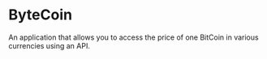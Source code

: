# ByteCoin
An application that allows you to access the price of one BitCoin in various currencies using an API.
